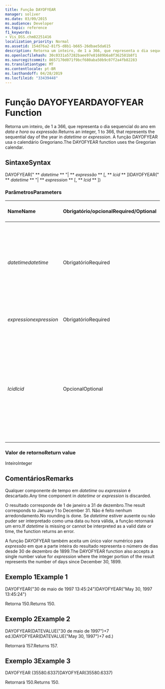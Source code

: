 ```yaml
---
title: Função DAYOFYEAR
manager: soliver
ms.date: 03/09/2015
ms.audience: Developer
ms.topic: reference
f1_keywords:
- Vis_DSS.chm82251416
localization_priority: Normal
ms.assetid: 154d76a2-81f5-d8b1-b665-26dbae5da615
description: Retorna um inteiro, de 1 a 366, que representa o dia sequencial do ano em data e hora ou expressão. A função DAYOFYEAR usa o calendário Gregoriano.
ms.openlocfilehash: 30c0331a57282baee97e81689b6a8f362581b8f1
ms.sourcegitcommit: 8657170d071f9bcf680aba50b9c07f2a4fb82283
ms.translationtype: MT
ms.contentlocale: pt-BR
ms.lasthandoff: 04/28/2019
ms.locfileid: "33439448"
---
```

# <a name="dayofyear-function"></a><span data-ttu-id="07b96-104">Função DAYOFYEAR</span><span class="sxs-lookup"><span data-stu-id="07b96-104">DAYOFYEAR Function</span></span>

<span data-ttu-id="07b96-105">Retorna um inteiro, de 1 a 366, que representa o dia sequencial do ano em   _data e hora_ ou  _expressão_.</span><span class="sxs-lookup"><span data-stu-id="07b96-105">Returns an integer, 1 to 366, that represents the sequential day of the year in  _datetime_ or  _expression_.</span></span> <span data-ttu-id="07b96-106">A função DAYOFYEAR usa o calendário Gregoriano.</span><span class="sxs-lookup"><span data-stu-id="07b96-106">The DAYOFYEAR function uses the Gregorian calendar.</span></span>
  
## <a name="syntax"></a><span data-ttu-id="07b96-107">Sintaxe</span><span class="sxs-lookup"><span data-stu-id="07b96-107">Syntax</span></span>

<span data-ttu-id="07b96-108">DAYOFYEAR(" \*\* *datetime* \*\* "| \*\* *expressão* \*\* [, \*\* *lcid* \*\* ])</span><span class="sxs-lookup"><span data-stu-id="07b96-108">DAYOFYEAR(" \*\* *datetime* \*\* "| \*\* *expression* \*\* [, \*\* *lcid* \*\* ])</span></span> 
  
### <a name="parameters"></a><span data-ttu-id="07b96-109">Parâmetros</span><span class="sxs-lookup"><span data-stu-id="07b96-109">Parameters</span></span>

|<span data-ttu-id="07b96-110">**Name**</span><span class="sxs-lookup"><span data-stu-id="07b96-110">**Name**</span></span>|<span data-ttu-id="07b96-111">**Obrigatório/opcional**</span><span class="sxs-lookup"><span data-stu-id="07b96-111">**Required/Optional**</span></span>|<span data-ttu-id="07b96-112">**Tipo de dados**</span><span class="sxs-lookup"><span data-stu-id="07b96-112">**Data Type**</span></span>|<span data-ttu-id="07b96-113">**Descrição**</span><span class="sxs-lookup"><span data-stu-id="07b96-113">**Description**</span></span>|
|:-----|:-----|:-----|:-----|
| <span data-ttu-id="07b96-114">_datetime_</span><span class="sxs-lookup"><span data-stu-id="07b96-114">_datetime_</span></span> <br/> |<span data-ttu-id="07b96-115">Obrigatório</span><span class="sxs-lookup"><span data-stu-id="07b96-115">Required</span></span>  <br/> |<span data-ttu-id="07b96-116">**String**</span><span class="sxs-lookup"><span data-stu-id="07b96-116">**String**</span></span> <br/> |<span data-ttu-id="07b96-117">Qualquer cadeia de caracteres comumente reconhecida como uma data e hora ou uma referência a uma célula contendo uma data e hora.</span><span class="sxs-lookup"><span data-stu-id="07b96-117">Any string commonly recognized as a date and time or a reference to a cell containing a date and time.</span></span>  <br/> |
| <span data-ttu-id="07b96-118">_expression_</span><span class="sxs-lookup"><span data-stu-id="07b96-118">_expression_</span></span> <br/> |<span data-ttu-id="07b96-119">Obrigatório</span><span class="sxs-lookup"><span data-stu-id="07b96-119">Required</span></span>  <br/> |<span data-ttu-id="07b96-120">**String**</span><span class="sxs-lookup"><span data-stu-id="07b96-120">**String**</span></span> <br/> |<span data-ttu-id="07b96-121">Qualquer expressão que produza uma data e hora.</span><span class="sxs-lookup"><span data-stu-id="07b96-121">Any expression that yields a date and time.</span></span>  <br/> |
| <span data-ttu-id="07b96-122">_lcid_</span><span class="sxs-lookup"><span data-stu-id="07b96-122">_lcid_</span></span> <br/> |<span data-ttu-id="07b96-123">Opcional</span><span class="sxs-lookup"><span data-stu-id="07b96-123">Optional</span></span>  <br/> |<span data-ttu-id="07b96-124">**Número**</span><span class="sxs-lookup"><span data-stu-id="07b96-124">**Number**</span></span> <br/> |<span data-ttu-id="07b96-p103">Especifica o identificador de local para ser utilizado na avaliação de uma data e hora não locais. O identificador de local é um número descrito nos arquivos de cabeçalho do sistema.</span><span class="sxs-lookup"><span data-stu-id="07b96-p103">Specifies the locale identifier to be used in evaluating a non-local datetime. The locale identifier is a number described in the system header files.</span></span>  <br/> |
   
### <a name="return-value"></a><span data-ttu-id="07b96-127">Valor de retorno</span><span class="sxs-lookup"><span data-stu-id="07b96-127">Return value</span></span>

<span data-ttu-id="07b96-128">Inteiro</span><span class="sxs-lookup"><span data-stu-id="07b96-128">Integer</span></span>
  
## <a name="remarks"></a><span data-ttu-id="07b96-129">Comentários</span><span class="sxs-lookup"><span data-stu-id="07b96-129">Remarks</span></span>

<span data-ttu-id="07b96-130">Qualquer componente de tempo em _datetime_ ou _expression_ é descartado.</span><span class="sxs-lookup"><span data-stu-id="07b96-130">Any time component in  _datetime_ or  _expression_ is discarded.</span></span> 
  
<span data-ttu-id="07b96-131">O resultado corresponde de 1 de janeiro a 31 de dezembro.</span><span class="sxs-lookup"><span data-stu-id="07b96-131">The result corresponds to January 1 to December 31.</span></span> <span data-ttu-id="07b96-132">Não é feito nenhum arredondamento.</span><span class="sxs-lookup"><span data-stu-id="07b96-132">No rounding is done.</span></span> <span data-ttu-id="07b96-133">Se _datetime_ estiver ausente ou não puder ser interpretado como uma data ou hora válida, a função retornará um erro.</span><span class="sxs-lookup"><span data-stu-id="07b96-133">If  _datetime_ is missing or cannot be interpreted as a valid date or time, the function returns an error.</span></span> 
  
<span data-ttu-id="07b96-134">A função DAYOFYEAR também aceita um único valor numérico para  _expressão_ em que a parte inteira do resultado representa o número de dias desde 30 de dezembro de 1899.</span><span class="sxs-lookup"><span data-stu-id="07b96-134">The DAYOFYEAR function also accepts a single number value for  _expression_ where the integer portion of the result represents the number of days since December 30, 1899.</span></span> 
  
## <a name="example-1"></a><span data-ttu-id="07b96-135">Exemplo 1</span><span class="sxs-lookup"><span data-stu-id="07b96-135">Example 1</span></span>

<span data-ttu-id="07b96-136">DAYOFYEAR("30 de maio de 1997 13:45:24")</span><span class="sxs-lookup"><span data-stu-id="07b96-136">DAYOFYEAR("May 30, 1997 13:45:24")</span></span>
  
<span data-ttu-id="07b96-137">Retorna 150.</span><span class="sxs-lookup"><span data-stu-id="07b96-137">Returns 150.</span></span>
  
## <a name="example-2"></a><span data-ttu-id="07b96-138">Exemplo 2</span><span class="sxs-lookup"><span data-stu-id="07b96-138">Example 2</span></span>

<span data-ttu-id="07b96-139">DAYOFYEAR(DATEVALUE("30 de maio de 1997")+7 ed.)</span><span class="sxs-lookup"><span data-stu-id="07b96-139">DAYOFYEAR(DATEVALUE("May 30, 1997")+7 ed.)</span></span>
  
<span data-ttu-id="07b96-140">Retornará 157.</span><span class="sxs-lookup"><span data-stu-id="07b96-140">Returns 157.</span></span>
  
## <a name="example-3"></a><span data-ttu-id="07b96-141">Exemplo 3</span><span class="sxs-lookup"><span data-stu-id="07b96-141">Example 3</span></span>

<span data-ttu-id="07b96-142">DAYOFYEAR (35580.6337)</span><span class="sxs-lookup"><span data-stu-id="07b96-142">DAYOFYEAR(35580.6337)</span></span>
  
<span data-ttu-id="07b96-143">Retornará 150.</span><span class="sxs-lookup"><span data-stu-id="07b96-143">Returns 150.</span></span>
  

